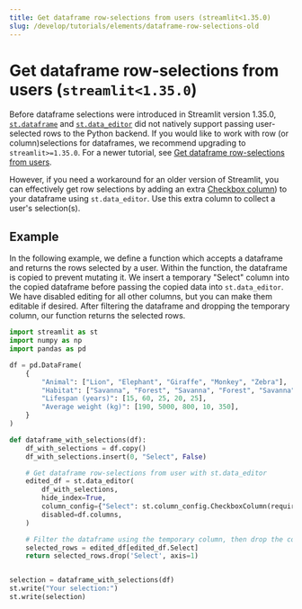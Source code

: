 ```yaml
---
title: Get dataframe row-selections from users (streamlit<1.35.0)
slug: /develop/tutorials/elements/dataframe-row-selections-old
---
```


# Get dataframe row-selections from users (`streamlit<1.35.0`)

Before dataframe selections were introduced in Streamlit version 1.35.0, [`st.dataframe`](/api-reference/data/st.dataframe) and [`st.data_editor`](/develop/api-reference/data/st.data_editor) did not natively support passing user-selected rows to the Python backend. If you would like to work with row (or column)selections for dataframes, we recommend upgrading to `streamlit>=1.35.0`. For a newer tutorial, see [Get dataframe row-selections from users](/develop/tutorials/elements/dataframe-row-selections).

However, if you need a workaround for an older version of Streamlit, you can effectively get row selections by adding an extra [Checkbox column](/develop/api-reference/data/st.column_config/st.column_config.checkboxcolumn)) to your dataframe using `st.data_editor`. Use this extra column to collect a user's selection(s).

## Example

In the following example, we define a function which accepts a dataframe and returns the rows selected by a user. Within the function, the dataframe is copied to prevent mutating it. We insert a temporary "Select" column into the copied dataframe before passing the copied data into `st.data_editor`. We have disabled editing for all other columns, but you can make them editable if desired. After filtering the dataframe and dropping the temporary column, our function returns the selected rows.

```python
import streamlit as st
import numpy as np
import pandas as pd

df = pd.DataFrame(
    {
        "Animal": ["Lion", "Elephant", "Giraffe", "Monkey", "Zebra"],
        "Habitat": ["Savanna", "Forest", "Savanna", "Forest", "Savanna"],
        "Lifespan (years)": [15, 60, 25, 20, 25],
        "Average weight (kg)": [190, 5000, 800, 10, 350],
    }
)

def dataframe_with_selections(df):
    df_with_selections = df.copy()
    df_with_selections.insert(0, "Select", False)

    # Get dataframe row-selections from user with st.data_editor
    edited_df = st.data_editor(
        df_with_selections,
        hide_index=True,
        column_config={"Select": st.column_config.CheckboxColumn(required=True)},
        disabled=df.columns,
    )

    # Filter the dataframe using the temporary column, then drop the column
    selected_rows = edited_df[edited_df.Select]
    return selected_rows.drop('Select', axis=1)


selection = dataframe_with_selections(df)
st.write("Your selection:")
st.write(selection)
```
